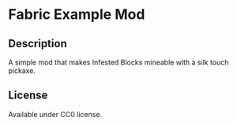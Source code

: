 # Fabric Example Mod

## Description

A simple mod that makes Infested Blocks mineable with a silk touch pickaxe. 

## License

Available under CC0 license. 

